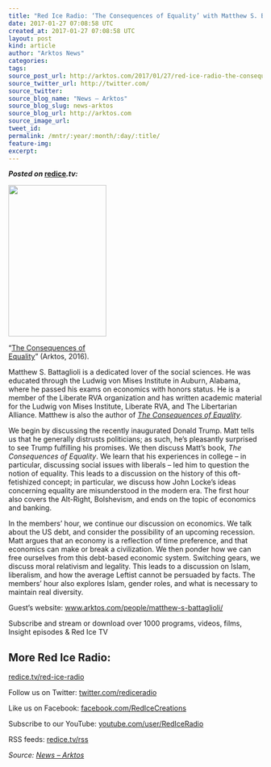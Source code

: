 ```yaml
---
title: "Red Ice Radio: ‘The Consequences of Equality’ with Matthew S. Battaglioli"
date: 2017-01-27 07:08:58 UTC
created_at: 2017-01-27 07:08:58 UTC
layout: post
kind: article
author: "Arktos News"
categories: 
tags: 
source_post_url: http://arktos.com/2017/01/27/red-ice-radio-the-consequences-of-equality-with-matthew-s-battaglioli/
source_twitter_url: http://twitter.com/
source_twitter: 
source_blog_name: "News – Arktos"
source_blog_slug: news-arktos
source_blog_url: http://arktos.com
source_image_url: 
tweet_id:
permalink: /mntr/:year/:month/:day/:title/
feature-img: 
excerpt:
---
```

<p><strong><em>Posted on </em><a href="https://redice.tv/red-ice-radio/the-consequences-of-equality">redice</a><em>.tv:</em></strong></p>
<div id="attachment_1850" style="width: 204px" class="wp-caption alignright"><a href="http://arktos.com/product/the-consequences-of-equality/"><img class="wp-image-1850 size-medium" src="http://arktos.com/wp-content/uploads/2017/01/The-Consequences-of-Equality-0.jpg" width="194" height="300"></a><p class="wp-caption-text">“<a href="http://arktos.com/product/the-consequences-of-equality/">The Consequences of Equality</a>” (Arktos, 2016).</p></div>
<p>Matthew S. Battaglioli is a dedicated lover of the social sciences. He was educated through the Ludwig von Mises Institute in Auburn, Alabama, where he passed his exams on economics with honors status. He is a member of the Liberate RVA organization and has written academic material for the Ludwig von Mises Institute, Liberate RVA, and The Libertarian Alliance. Matthew is also the author of <a href="http://arktos.com/product/the-consequences-of-equality/"><em>The Consequences of Equality</em></a>.</p>
<p>We begin by discussing the recently inaugurated Donald Trump. Matt tells us that he generally distrusts politicians; as such, he’s pleasantly surprised to see Trump fulfilling his promises. We then discuss Matt’s book, <em>The Consequences of Equality</em>. We learn that his experiences in college – in particular, discussing social issues with liberals – led him to question the notion of equality. This leads to a discussion on the history of this oft-fetishized concept; in particular, we discuss how John Locke’s ideas concerning equality are misunderstood in the modern era. The first hour also covers the Alt-Right, Bolshevism, and ends on the topic of economics and banking.</p>
<p>In the members’ hour, we continue our discussion on economics. We talk about the US debt, and consider the possibility of an upcoming recession. Matt argues that an economy is a reflection of time preference, and that economics can make or break a civilization. We then ponder how we can free ourselves from this debt-based economic system. Switching gears, we discuss moral relativism and legality. This leads to a discussion on Islam, liberalism, and how the average Leftist cannot be persuaded by facts. The members’ hour also explores Islam, gender roles, and what is necessary to maintain real diversity.</p>
<p>Guest’s website: <a title="http://arktos.com/people/matthew-s-battaglioli/" href="http://arktos.com/people/matthew-s-battaglioli/" rel="nofollow">www.arktos.com/people/matthew-s-battaglioli/</a></p>
<p>Subscribe and stream or download over 1000 programs, videos, films, Insight episodes &amp; Red Ice TV</p>
<h2>More Red Ice Radio:</h2>
<p><a title="http://redice.tv/red-ice-radio" href="https://exit.sc/?url=http%3A%2F%2Fredice.tv%2Fred-ice-radio" rel="nofollow">redice.tv/red-ice-radio</a></p>
<p>Follow us on Twitter: <a title="http://twitter.com/rediceradio" href="https://exit.sc/?url=http%3A%2F%2Ftwitter.com%2Frediceradio" rel="nofollow">twitter.com/rediceradio</a></p>
<p>Like us on Facebook: <a title="http://facebook.com/RedIceCreations" href="https://exit.sc/?url=http%3A%2F%2Ffacebook.com%2FRedIceCreations" rel="nofollow">facebook.com/RedIceCreations</a></p>
<p>Subscribe to our YouTube: <a title="http://youtube.com/user/RedIceRadio" href="https://exit.sc/?url=http%3A%2F%2Fyoutube.com%2Fuser%2FRedIceRadio" rel="nofollow">youtube.com/user/RedIceRadio</a></p>
<p>RSS feeds: <a title="http://redice.tv/rss" href="https://exit.sc/?url=http%3A%2F%2Fredice.tv%2Frss" rel="nofollow">redice.tv/rss</a></p><div class="">
    <i>Source: <a href="http://arktos.com">News – Arktos</a></i>
</div>
